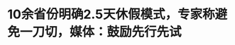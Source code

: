 <!DOCTYPE html>
<html lang="zh-CN">

<head>
    
<title>10余省份明确2.5天休假模式，专家称避免一刀切，媒体：鼓励先行先试_腾讯新闻</title>
<meta name="keywords" content="弹性工作制,休假,绵阳,四川,试行,河北">
<meta name="description" content="近日，“2.5天休假模式真的来了”词条冲上社交平台热搜，引发网友热议。5月22日，四川省绵阳市商务局发布《绵阳市提振消费专项行动2025年工作清单》，要求落实年休假应休尽休和带薪休假政策，鼓励企业弹性调休，推广夫妻共享。试行4.5天弹性工作制，鼓励有条件的地区推行“周五下午与周末结合”的2.5天休假模式。△《绵阳市...">
<meta name="author" content="腾讯网">
<meta name="copyright" content="Copyright 1998 - 2025 Tencent. All Rights Reserved">
<meta property="og:type" content="news" />

<meta property="og:title" content="10余省份明确2.5天休假模式，专家称避免一刀切，媒体：鼓励先行先试_腾讯新闻" />
<meta property="og:description" content="近日，“2.5天休假模式真的来了”词条冲上社交平台热搜，引发网友热议。5月22日，四川省绵阳市商务局发布《绵阳市提振消费专项行动2025年工作清单》，要求落实年休假应休尽休和带薪休假政策，鼓励企业弹性调休，推广夫妻共享。试行4.5天弹性工作制，鼓励有条件的地区推行“周五下午与周末结合”的2.5天休假模式。△《绵阳市..." />
<meta property="og:url" content="https://news.qq.com/rain/a/20250527A04RGP00" />
<meta property="og:image" content="https://inews.gtimg.com/news_ls/OD22fBKJksHt_1cqoOAcdWd8KzK37Ja4WTxrt5XunpSdEAA_640330/0" />
<meta property="article:author" content="上观新闻" />
<meta property="article:published_time" content="2025-05-27 13:00:13" />
<meta property="category" content="politics" />

<meta name="baidu-site-verification" content="jJeIJ5X7pP" />
    <meta charset="utf-8" />
<meta http-equiv="X-UA-Compatible" content="IE=Edge" />
<meta name="viewport" content="width=device-width, initial-scale=1, shrink-to-fit=no" />
<link rel="dns-prefetch" href="mat1.gtimg.com">
<link rel="dns-prefetch" href="i.news.qq.com">
<link rel="shortcut icon" href="https://mat1.gtimg.com/qqcdn/qqindex2021/favicon.ico">
<script nomodule="true" src="https://mat1.gtimg.com/qqcdn/qqindex2021/common-static/20240515201444/core3-37-1.min.js"></script>
<script>
  try {
    if (!window.IntersectionObserver) {
      var observerScript = document.createElement('script');
      observerScript.src = "https://mat1.gtimg.com/qqcdn/qqindex2021/common-static/20241024141058/intersection-observer-polyfill.js";
      document.head.appendChild(observerScript);
    }
  } catch (error) {}
</script>

<script>
  try {
    if (!Element.prototype.scrollTo) {
      var scrollScript = document.createElement('script');
      scrollScript.src = "https://mat1.gtimg.com/qqcdn/qqindex2021/common-static/20241025153001/scroll-behavior-polyfill.js";
      document.head.appendChild(scrollScript);
    }
  } catch (error) {}
</script>
<script>
  try {
    if ('scrollRestoration' in window.history) {
      window.history.scrollRestoration = 'manual';
    }
    window.isPcClient = Boolean(window.electron) && (
      window.navigator.userAgent.indexOf('pc-client') > 0 ||
      window.navigator.userAgent.indexOf('TencentNews') > 0
    );
  } catch {}
</script>
<script>
  try {
    if (window.isPcClient) {
      var bodyStyle = document.createElement('style');
      bodyStyle.innerText = 'body{ zoom: 0.95 }';
      document.head.appendChild(bodyStyle);
    }
  } catch {}
</script>
<script>
  window.DATA = {"url":"https://view.inews.qq.com/a/20250527A04RGP00","article_id":"20250527A04RGP00","article_type":"0","title":"10余省份明确2.5天休假模式，专家称避免一刀切，媒体：鼓励先行先试","desc":"近日，“2.5天休假模式真的来了”词条冲上社交平台热搜，引发网友热议。5月22日，四川省绵阳市商务局发布《绵阳市提振消费专项行动2025年工作清单》，要求落实年休假应休尽休和带薪休假政策，鼓励企业弹性调休，推广夫妻共享。试行4.5天弹性工作制，鼓励有条件的地区推行“周五下午与周末结合”的2.5天休假模式。△《绵阳市...","iNewsRecommendLevel":1,"abstract":"近日，“2.5天休假模式真的来了”词条冲上社交平台热搜，引发网友热议。5月22日，四川省绵阳市商务局发布《绵阳市提振消费专项行动2025年工作清单》，要求落实年休假应休尽休和带薪休假政策，鼓励企业弹性调休，推广夫妻共享。试行4.5天弹性工作制，鼓励有条件的地区推行“周五下午与周末结合”的2.5天休假模式。△《绵阳市...","catalog1":"politics","ad_channel_sign":"news","introduction":"","media":"上观新闻","media_id":"5004941","pubtime":"2025-05-27 13:00:13","comment_id":"8415236227","political":0,"cmsId":"20250527A04RGP00","cms_id":"20250527A04RGP00","closeAllAd":0,"closeAllFavorite":false,"originContent":{"directory":{"ai_list":null,"enable":2,"list":null},"text":"\u003cdiv class=\"rich_media_content\"\u003e\u003c!--NO_AD_ERROR_3_2I1--\u003e\u003cp\u003e\u003c!--IMG_0--\u003e\u003c/p\u003e\n\u003cp class=\"news-corporation\"\u003e\u003c!--IMG_1--\u003e\u003c/p\u003e\u003cp\u003e近日，“2.5天休假模式真的来了”词条冲上社交平台热搜，引发网友热议。\u003c/p\u003e\u003cp class=\"jf-imgborder\" style=\"text-align: center\"\u003e\u003c!--IMG_2--\u003e\u003c/p\u003e\u003cp\u003e5月22日，四川省绵阳市商务局发布《绵阳市提振消费专项行动2025年工作清单》，要求落实年休假应休尽休和带薪休假政策，鼓励企业弹性调休，推广夫妻共享。试行4.5天弹性工作制，鼓励有条件的地区推行“周五下午与周末结合”的2.5天休假模式。\u003c/p\u003e\u003cp class=\"jf-imgborder\" style=\"text-align: center\"\u003e\u003c!--IMG_3--\u003e\u003cspan class=\"jf-textformat\" data_src=\"https://images.shobserver.com/img/2025/05/27/CB20250527124505603043.jpg\" style=\"clear: both; color: #888888; display: block; font-size: small; padding: 12px 0; text-align: left\"\u003e△《绵阳市提振消费专项行动2025年工作清单》\u003c/span\u003e\u003c/p\u003e\u003cp\u003e\u003cstrong\u003e2.5天休假并非新鲜事\u003c/strong\u003e\u003c/p\u003e\u003cp\u003e事实上，鼓励“周五下午加周末”的2.5天休假模式并非首次出现在政府文件中。2015年，国务院办公厅发布《关于进一步促进旅游投资和消费的若干意见》，提出“有条件的地方和单位可根据实际情况，依法优化调整夏季作息安排，为职工周五下午与周末结合外出休闲度假创造有利条件”。\u003c/p\u003e\u003cp\u003e据报道称，已有河北、江西、甘肃、辽宁、安徽、陕西、福建、浙江、广东、湖北及重庆市11个省份及直辖市出台了贯彻落实意见，明确提出鼓励有条件的地方和单位实行2.5天休假。不过，政策多为“鼓励性”文件，具体如何执行仍由用人单位自主决定。\u003c/p\u003e\u003cp\u003e2020年，河北省文化和旅游厅印发了《河北省文化和旅游产业恢复振兴指导意见》。意见提出，将鼓励推行周末2.5天弹性休假，做精“2.5天微度假”品牌，满足环京津周末、小长假微度假市场需求，建设游客“第二家园”。\u003c/p\u003e\u003cp\u003e2020年3月，浙江省也曾印发《浙江省人民政府办公厅关于提振消费促进经济稳定增长的实施意见》，鼓励实施一周4.5天弹性工作制，支持有条件的机关、社会团体、企事业单位落实带薪休假制度。\u003c/p\u003e\u003cp\u003e同年3月，江西发布的《关于打好“组合拳”提振旅游消费的通知》中提到，二季度试行周末2.5天弹性作息：各地各单位要结合实际，优化工作安排，试行周末2.5天弹性作息，积极引导干部职工周末外出休闲度假。弹性作息减少的工作时间，通过延长其他工作日时长调剂补回。同时还提出了周五下午进景区门票半价的政策。\u003c!--NO_AD_0--\u003e\u003c!--EOP_0--\u003e\u003c/p\u003e\u003c!--PARAGRAPH_0--\u003e\u003cp\u003e“弹性工作制”其实是在节假日供给总量一定的情况下，对其实现方式进行的一种“结构性调整”，从而达成劳动与闲暇之间更高质量的平衡。这是一种文明的趋势，也具有一定的社会现实基础。回顾政策文件和官方话语，弹性工作制往往是在“提振消费、促进旅游”这一语境下提出的，体现了对当前人们文旅生活新趋势、新特点的回应。\u003c!--NO_AD_1--\u003e\u003c!--EOP_1--\u003e\u003c/p\u003e\u003c!--PARAGRAPH_1--\u003e\u003cp\u003e不少网友表示建议在全国推广。\u003c/p\u003e\u003cp class=\"jf-imgborder\" style=\"text-align: center\"\u003e\u003c!--IMG_4--\u003e\u003c/p\u003e\u003cp class=\"jf-imgborder\" style=\"text-align: center\"\u003e\u003cstrong\u003e\u003c!--IMG_5--\u003e\u003c/strong\u003e\u003c/p\u003e\u003cp\u003e\u003cstrong\u003e专家分析：要避免“一刀切”\u003c/strong\u003e\u003c/p\u003e\u003cp\u003e关于全国是否可以推行4.5天工作制，官方此前已有答复。\u003c/p\u003e\u003cp\u003e2020年8月，人社部在回复全国人大代表的建议中明确指出，进一步缩短工时标准尚不具备现实基础，不宜在企业中广泛推行。人社部指出，现行工时制度和标准，是综合考虑我国人口、就业、经济发展水平和人民生活习惯等因素制定的，有利于实现劳动者身体健康权、休息权与就业权之间的平衡。\u003c/p\u003e\u003cp class=\"jf-imgborder\" style=\"text-align: center\"\u003e\u003c!--IMG_6--\u003e\u003c/p\u003e\u003cp\u003e西南财经大学社会发展研究院院长杨海洋教授接受采访时表示，缩短劳动时间是社会经济发展和文明进步的必然趋势，但推广需结合实际情况，避免“一刀切”。\u003c/p\u003e\u003cp\u003e杨海洋表示，过去工人争取每天工作10小时，如今8小时工作制已成常态。随着技术的进步，未来劳动时间只会更短。\u003c/p\u003e\u003cp\u003e“弹性工作制是个趋势，但还需谨慎推进。”国内某高校社经政策研究机构的研究员提醒，缩短工时短期内可能推高企业成本、减少经济产出，对用人单位的压力不小。若劳动投入减少，即便技术升级，产出也可能下降。各地应科学评估自身经济结构、企业承受力。弹性工作制政策推广可优先在服务业、知识密集型行业试行，制造业等传统行业则需逐步探索。\u003c!--NO_AD_2--\u003e\u003c!--EOP_2--\u003e\u003c/p\u003e\u003c!--PARAGRAPH_2--\u003e\u003cp\u003e\u003cstrong\u003e媒体：需充分鼓励先行先试\u003c/strong\u003e\u003c/p\u003e\u003cp\u003e光明网刊发评论指出，有关能否真正休好假的质疑声也一直存在。再看政策文件中的表述， “试行”而非“施行”，“弹性”“鼓励”而非“固定”“强制”，也将“弹性工作制”落地的另一面现实置于眼前。毕竟，我国自上世纪90年代中期以来实行的五天工作制，已经成为一种稳定的社会运行惯例，是各方主体互动交往的一种前提和预期；对企业而言，弹性工作制意味着管理与沟通成本的增加，谨慎对待也在情理之中。因而“弹性工作制”的落地，更需要在消费部门之外的社会生产部门形成广泛的民意基础，而这显然需要一个漫长的过程。\u003c!--NO_AD_3--\u003e\u003c!--EOP_3--\u003e\u003c/p\u003e\u003c!--PARAGRAPH_3--\u003e\u003cp\u003e让“弹性工作制”不只是“看起来很美”，需要充分鼓励“有条件”的地方先行先试，激发各地创新管理机制的活力。比如能否借助AI、具身智能等最新科技成果提升工作效率、解放人力？能否分行业、分领域研判工时统计和管理方式？能否对试行企业给予政策倾斜或保障？把一系列问题想清楚了，才能让弹性工作真正起到激发城市活力、释放消费热情的效果。\u003c!--NO_AD_4--\u003e\u003c!--EOP_4--\u003e\u003c/p\u003e\u003c!--PARAGRAPH_4--\u003e\u003cp\u003e综合来源：中国新闻网、人民日报健康客户端、光明网等\u003c/p\u003e\u003cstyle\u003e.rich_media_content{--news-tabel-th-night-color: #444444;--news-font-day-color: #333;--news-font-night-color: #d9d9d9;--news-bottom-distance: 22px}.rich_media_content p:not([data-exeditor-arbitrary-box=image-box]){letter-spacing:.5px;line-height:30px;margin-bottom:var(--news-bottom-distance);word-wrap:break-word}.rich_media_content{color:var(--news-font-day-color);font-size:18px}@media(prefers-color-scheme:dark){body:not([data-weui-theme=light]):not([dark-mode-disable=true]) .rich_media_content p:not([data-exeditor-arbitrary-box=image-box]){letter-spacing:.5px;line-height:30px;margin-bottom:var(--news-bottom-distance);word-wrap:break-word}body:not([data-weui-theme=light]):not([dark-mode-disable=true]) .rich_media_content{color:var(--news-font-night-color)}}.data_color_scheme_dark .rich_media_content p:not([data-exeditor-arbitrary-box=image-box]){letter-spacing:.5px;line-height:30px;margin-bottom:var(--news-bottom-distance);word-wrap:break-word}.data_color_scheme_dark .rich_media_content{color:var(--news-font-night-color)}.data_color_scheme_dark .rich_media_content{font-size:18px}.rich_media_content p[data-exeditor-arbitrary-box=image-box]{margin-bottom:11px}.rich_media_content\u003ediv:not(.qnt-video),.rich_media_content\u003esection{margin-bottom:var(--news-bottom-distance)}.rich_media_content hr{margin-bottom:var(--news-bottom-distance)}.rich_media_content .link_list{margin:0;margin-top:20px;min-height:0!important}.rich_media_content blockquote{background:#f9f9f9;border-left:6px solid #ccc;margin:1.5em 10px;padding:.5em 10px}.rich_media_content blockquote p{margin-bottom:0!important}.data_color_scheme_dark .rich_media_content blockquote{background:#323232}@media(prefers-color-scheme:dark){body:not([data-weui-theme=light]):not([dark-mode-disable=true]) .rich_media_content blockquote{background:#323232}}.rich_media_content ol[data-ex-list]{--ol-start: 1;--ol-list-style-type: decimal;list-style-type:none;counter-reset:olCounter calc(var(--ol-start,1) - 1);position:relative}.rich_media_content ol[data-ex-list]\u003eli\u003e:first-child::before{content:counter(olCounter,var(--ol-list-style-type)) '. ';counter-increment:olCounter;font-variant-numeric:tabular-nums;display:inline-block}.rich_media_content ul[data-ex-list]{--ul-list-style-type: circle;list-style-type:none;position:relative}.rich_media_content ul[data-ex-list].nonUnicode-list-style-type\u003eli\u003e:first-child::before{content:var(--ul-list-style-type) ' ';font-variant-numeric:tabular-nums;display:inline-block;transform:scale(0.5)}.rich_media_content ul[data-ex-list].unicode-list-style-type\u003eli\u003e:first-child::before{content:var(--ul-list-style-type) ' ';font-variant-numeric:tabular-nums;display:inline-block;transform:scale(0.8)}.rich_media_content ol:not([data-ex-list]){padding-left:revert}.rich_media_content ul:not([data-ex-list]){padding-left:revert}.rich_media_content table{display:table;border-collapse:collapse;margin-bottom:var(--news-bottom-distance)}.rich_media_content table th,.rich_media_content table td{word-wrap:break-word;border:1px solid #ddd;white-space:nowrap;padding:2px 5px}.rich_media_content table th{font-weight:700;background-color:#f0f0f0;text-align:left}.rich_media_content table p{margin-bottom:0!important}.data_color_scheme_dark .rich_media_content table th{background:var(--news-tabel-th-night-color)}@media(prefers-color-scheme:dark){body:not([data-weui-theme=light]):not([dark-mode-disable=true]) .rich_media_content table th{background:var(--news-tabel-th-night-color)}}.rich_media_content .qqnews_image_desc,.rich_media_content p[type=om-image-desc]{line-height:20px!important;text-align:center!important;font-size:14px!important;color:#666!important}.rich_media_content div[data-exeditor-arbitrary-box=wrap]:not([data-exeditor-arbitrary-box-special-style]){max-width:100%}.rich_media_content .qqnews-content{--wmfont: 0;--wmcolor: transparent;font-size:var(--wmfont);color:var(--wmcolor);line-height:var(--wmfont)!important;margin-bottom:var(--wmfont)!important}.rich_media_content .qqnews_sign_emphasis{background:#f7f7f7}.rich_media_content .qqnews_sign_emphasis ol{word-wrap:break-word;border:none;color:#5c5c5c;line-height:28px;list-style:none;margin:14px 0 6px;padding:16px 15px 4px}.rich_media_content .qqnews_sign_emphasis p{margin-bottom:12px!important}.rich_media_content .qqnews_sign_emphasis ol\u003eli\u003ep{padding-left:30px}.rich_media_content .qqnews_sign_emphasis ol\u003eli{list-style:none}.rich_media_content .qqnews_sign_emphasis ol\u003eli\u003ep:first-child::before{margin-left:-30px;content:counter(olCounter,decimal) ''!important;counter-increment:olCounter!important;font-variant-numeric:tabular-nums!important;background:#37f;border-radius:2px;color:#fff;font-size:15px;font-style:normal;text-align:center;line-height:18px;width:18px;height:18px;margin-right:12px;position:relative;top:-1px}.data_color_scheme_dark .rich_media_content .qqnews_sign_emphasis{background:#262626}.data_color_scheme_dark .rich_media_content .qqnews_sign_emphasis ol\u003eli\u003ep{color:#a9a9a9}@media(prefers-color-scheme:dark){body:not([data-weui-theme=light]):not([dark-mode-disable=true]) .rich_media_content .qqnews_sign_emphasis{background:#262626}body:not([data-weui-theme=light]):not([dark-mode-disable=true]) .rich_media_content .qqnews_sign_emphasis ol\u003eli\u003ep{color:#a9a9a9}}.rich_media_content h1,.rich_media_content h2,.rich_media_content h3,.rich_media_content h4,.rich_media_content h5,.rich_media_content h6{margin-bottom:var(--news-bottom-distance);font-weight:700}.rich_media_content h1{font-size:20px}.rich_media_content h2,.rich_media_content h3{font-size:19px}.rich_media_content h4,.rich_media_content h5,.rich_media_content h6{font-size:18px}.rich_media_content li:empty{display:none}.rich_media_content ul,.rich_media_content ol{margin-bottom:var(--news-bottom-distance)}.rich_media_content div\u003ep:only-child{margin-bottom:0!important}.rich_media_content .cms-cke-widget-title-wrap p{margin-bottom:0!important}\u003c/style\u003e\u003c/div\u003e","version":"v2"},"originAttribute":{"IMG_0":{"bigOrigUrl":"https://inews.gtimg.com/om_bt/OY5v3Sr6YxcCR3CvJngwwUTfsUeeNkdUtdsF0saGFVRpcAA/0","compressUrl":"https://inews.gtimg.com/om_bt/OY5v3Sr6YxcCR3CvJngwwUTfsUeeNkdUtdsF0saGFVRpcAA/641","desc":"","fullPic":"1","height":360,"imgurl0":"https://inews.gtimg.com/om_bt/OY5v3Sr6YxcCR3CvJngwwUTfsUeeNkdUtdsF0saGFVRpcAA/0","imgurl1000":"https://inews.gtimg.com/om_bt/OY5v3Sr6YxcCR3CvJngwwUTfsUeeNkdUtdsF0saGFVRpcAA/1000","islong":0,"origUrl":"https://inews.gtimg.com/om_bt/OY5v3Sr6YxcCR3CvJngwwUTfsUeeNkdUtdsF0saGFVRpcAA/641","size":193,"style":"width: 100%","thumb":"https://inews.gtimg.com/om_bt/OY5v3Sr6YxcCR3CvJngwwUTfsUeeNkdUtdsF0saGFVRpcAA_181x181s/0","url":"https://inews.gtimg.com/om_bt/OY5v3Sr6YxcCR3CvJngwwUTfsUeeNkdUtdsF0saGFVRpcAA/641","width":641},"IMG_1":{"bigOrigUrl":"https://inews.gtimg.com/om_bt/OioqPbRdsndjnTFPu7J7737X0jI7jsJzcjnrIsvwaS988AA/0","compressUrl":"https://inews.gtimg.com/om_bt/OioqPbRdsndjnTFPu7J7737X0jI7jsJzcjnrIsvwaS988AA/641","desc":"","fullPic":"1","height":100,"imgurl0":"https://inews.gtimg.com/om_bt/OioqPbRdsndjnTFPu7J7737X0jI7jsJzcjnrIsvwaS988AA/0","imgurl1000":"https://inews.gtimg.com/om_bt/OioqPbRdsndjnTFPu7J7737X0jI7jsJzcjnrIsvwaS988AA/1000","islong":0,"origUrl":"https://inews.gtimg.com/om_bt/OioqPbRdsndjnTFPu7J7737X0jI7jsJzcjnrIsvwaS988AA/641","size":17,"style":"width: 100%","thumb":"https://inews.gtimg.com/om_bt/OioqPbRdsndjnTFPu7J7737X0jI7jsJzcjnrIsvwaS988AA_181x181s/0","url":"https://inews.gtimg.com/om_bt/OioqPbRdsndjnTFPu7J7737X0jI7jsJzcjnrIsvwaS988AA/641","width":641},"IMG_2":{"bigOrigUrl":"https://inews.gtimg.com/om_bt/Ori2Dj6YL1w5clJgMFHeGh9nIPTiQBMJ1I2vXNj45lm-oAA/0","compressUrl":"https://inews.gtimg.com/om_bt/Ori2Dj6YL1w5clJgMFHeGh9nIPTiQBMJ1I2vXNj45lm-oAA/641","desc":"","fullPic":"1","height":82,"imgurl0":"https://inews.gtimg.com/om_bt/Ori2Dj6YL1w5clJgMFHeGh9nIPTiQBMJ1I2vXNj45lm-oAA/0","imgurl1000":"https://inews.gtimg.com/om_bt/Ori2Dj6YL1w5clJgMFHeGh9nIPTiQBMJ1I2vXNj45lm-oAA/1000","islong":0,"origUrl":"https://inews.gtimg.com/om_bt/Ori2Dj6YL1w5clJgMFHeGh9nIPTiQBMJ1I2vXNj45lm-oAA/641","size":7,"style":"text-align: center; text-wrap: wrap; width: 100%","thumb":"https://inews.gtimg.com/om_bt/Ori2Dj6YL1w5clJgMFHeGh9nIPTiQBMJ1I2vXNj45lm-oAA_181x181s/0","url":"https://inews.gtimg.com/om_bt/Ori2Dj6YL1w5clJgMFHeGh9nIPTiQBMJ1I2vXNj45lm-oAA/641","width":641},"IMG_3":{"bigOrigUrl":"https://inews.gtimg.com/om_bt/OhQ-DePrw7DjuNGcUJPyLkqUAEvZ6iqJpzfI8gbddeWr0AA/0","compressUrl":"https://inews.gtimg.com/om_bt/OhQ-DePrw7DjuNGcUJPyLkqUAEvZ6iqJpzfI8gbddeWr0AA/641","desc":"","fullPic":"1","height":257,"imgurl0":"https://inews.gtimg.com/om_bt/OhQ-DePrw7DjuNGcUJPyLkqUAEvZ6iqJpzfI8gbddeWr0AA/0","imgurl1000":"https://inews.gtimg.com/om_bt/OhQ-DePrw7DjuNGcUJPyLkqUAEvZ6iqJpzfI8gbddeWr0AA/1000","islong":0,"origUrl":"https://inews.gtimg.com/om_bt/OhQ-DePrw7DjuNGcUJPyLkqUAEvZ6iqJpzfI8gbddeWr0AA/641","size":23,"style":"text-align: center; text-wrap: wrap; width: 100%","thumb":"https://inews.gtimg.com/om_bt/OhQ-DePrw7DjuNGcUJPyLkqUAEvZ6iqJpzfI8gbddeWr0AA_181x181s/0","url":"https://inews.gtimg.com/om_bt/OhQ-DePrw7DjuNGcUJPyLkqUAEvZ6iqJpzfI8gbddeWr0AA/641","width":390},"IMG_4":{"bigOrigUrl":"https://inews.gtimg.com/om_bt/OW15YRt36cBvvcB4IFJIqlpw2VSvSObBOD1bHsaCq_gt0AA/0","compressUrl":"https://inews.gtimg.com/om_bt/OW15YRt36cBvvcB4IFJIqlpw2VSvSObBOD1bHsaCq_gt0AA/641","desc":"","fullPic":"1","height":246,"imgurl0":"https://inews.gtimg.com/om_bt/OW15YRt36cBvvcB4IFJIqlpw2VSvSObBOD1bHsaCq_gt0AA/0","imgurl1000":"https://inews.gtimg.com/om_bt/OW15YRt36cBvvcB4IFJIqlpw2VSvSObBOD1bHsaCq_gt0AA/1000","islong":0,"origUrl":"https://inews.gtimg.com/om_bt/OW15YRt36cBvvcB4IFJIqlpw2VSvSObBOD1bHsaCq_gt0AA/641","size":19,"style":"text-align: center; text-wrap: wrap; width: 100%","thumb":"https://inews.gtimg.com/om_bt/OW15YRt36cBvvcB4IFJIqlpw2VSvSObBOD1bHsaCq_gt0AA_181x181s/0","url":"https://inews.gtimg.com/om_bt/OW15YRt36cBvvcB4IFJIqlpw2VSvSObBOD1bHsaCq_gt0AA/641","width":641},"IMG_5":{"bigOrigUrl":"https://inews.gtimg.com/om_bt/OyJqcrNiZUkztHPEB22l4q9uU-5WrpzJGBdjDbowvj8acAA/0","compressUrl":"https://inews.gtimg.com/om_bt/OyJqcrNiZUkztHPEB22l4q9uU-5WrpzJGBdjDbowvj8acAA/641","desc":"","fullPic":"1","height":277,"imgurl0":"https://inews.gtimg.com/om_bt/OyJqcrNiZUkztHPEB22l4q9uU-5WrpzJGBdjDbowvj8acAA/0","imgurl1000":"https://inews.gtimg.com/om_bt/OyJqcrNiZUkztHPEB22l4q9uU-5WrpzJGBdjDbowvj8acAA/1000","islong":0,"origUrl":"https://inews.gtimg.com/om_bt/OyJqcrNiZUkztHPEB22l4q9uU-5WrpzJGBdjDbowvj8acAA/641","size":43,"style":"text-align: center; text-wrap: wrap; width: 100%","thumb":"https://inews.gtimg.com/om_bt/OyJqcrNiZUkztHPEB22l4q9uU-5WrpzJGBdjDbowvj8acAA_181x181s/0","url":"https://inews.gtimg.com/om_bt/OyJqcrNiZUkztHPEB22l4q9uU-5WrpzJGBdjDbowvj8acAA/641","width":641},"IMG_6":{"bigOrigUrl":"https://inews.gtimg.com/om_bt/OHaf9RQC8reioGPg7MqyWk-HcOaUd_vJ9TdfP9Jw0Ja4gAA/0","compressUrl":"https://inews.gtimg.com/om_bt/OHaf9RQC8reioGPg7MqyWk-HcOaUd_vJ9TdfP9Jw0Ja4gAA/641","desc":"","fullPic":"1","height":652,"imgurl0":"https://inews.gtimg.com/om_bt/OHaf9RQC8reioGPg7MqyWk-HcOaUd_vJ9TdfP9Jw0Ja4gAA/0","imgurl1000":"https://inews.gtimg.com/om_bt/OHaf9RQC8reioGPg7MqyWk-HcOaUd_vJ9TdfP9Jw0Ja4gAA/1000","islong":0,"origUrl":"https://inews.gtimg.com/om_bt/OHaf9RQC8reioGPg7MqyWk-HcOaUd_vJ9TdfP9Jw0Ja4gAA/641","size":120,"style":"text-align: center; text-wrap: wrap; width: 100%","thumb":"https://inews.gtimg.com/om_bt/OHaf9RQC8reioGPg7MqyWk-HcOaUd_vJ9TdfP9Jw0Ja4gAA_181x181s/0","url":"https://inews.gtimg.com/om_bt/OHaf9RQC8reioGPg7MqyWk-HcOaUd_vJ9TdfP9Jw0Ja4gAA/641","width":641}},"selfDeclare":{},"userAddress":"上海","card":{"chlid":"5004941","chlname":"上观新闻","desc":"站上海，观天下。解放日报社出品。","icon":"http://inews.gtimg.com/newsapp_ls/0/15493596524_200200/0","msgEntry":1,"uin":"ec24c2501a2f546deeeec2a2803e762e90","update_frequency":"0","vip_desc":"上观新闻官方账号","vip_icon_night":"http://inews.gtimg.com/newsapp_ls/0/14876049528/0","vip_place":"left","vip_type":"30013","vip_icon":"http://inews.gtimg.com/newsapp_ls/0/14876049251/0","vip_type_new":"30013","suid":"8QMd3H1b7oIVvz7b","liveInfo":{"roomID":"1420665153","roomStatus":"2"},"cpLevel":1},"interationCount":{"like":5,"collect":0,"share":29},"payment_info":{},"article_is_pay":false,"payment_column_info_v1":{"is_column_pay":false,"read_count_all":0},"tag_info_item":null,"contentWordsNum":1626,"extraProperty":{"FeedbackDetailDisableInsert":1,"zanSkinType":""},"relateWelfare":{},"aiSwitch":true,"isOversize":false,"videoArr":[]};
</script>
<script>
  window.channelInfo = {"channelConfig":{"channelNav":[{"_auto_id":"1","active_alien_img":"","alien_img":"","channel_id":"news_news_home","is_local":"0","link":"https://www.qq.com","name_cn":"首页","name_en":"home"},{"_auto_id":"2","active_alien_img":"","alien_img":"","channel_id":"news_news_top","is_local":"0","link":"","name_cn":"要闻","name_en":"news"},{"_auto_id":"4","active_alien_img":"","alien_img":"","channel_id":"news_news_bj","is_local":"1","link":"","name_cn":"北京","name_en":"bj"},{"_auto_id":"5","active_alien_img":"","alien_img":"","channel_id":"news_news_finance","is_local":"0","link":"","name_cn":"财经","name_en":"finance"},{"_auto_id":"6","active_alien_img":"","alien_img":"","channel_id":"news_news_tech","is_local":"0","link":"","name_cn":"科技","name_en":"tech"},{"_auto_id":"7","active_alien_img":"","alien_img":"","channel_id":"tv","is_local":"0","link":"https://v.qq.com/channel/tv/?ptag=qqnews","name_cn":"电视剧","name_en":"tv"},{"_auto_id":"8","active_alien_img":"","alien_img":"","channel_id":"news_news_qa","is_local":"0","link":"","name_cn":"热问","name_en":"qa"},{"_auto_id":"9","active_alien_img":"","alien_img":"","channel_id":"news_news_ent","is_local":"0","link":"","name_cn":"娱乐","name_en":"ent"},{"_auto_id":"10","active_alien_img":"","alien_img":"","channel_id":"variety","is_local":"0","link":"https://v.qq.com/channel/variety/?ptag=qqnews","name_cn":"综艺","name_en":"variety"},{"_auto_id":"11","active_alien_img":"","alien_img":"","channel_id":"news_news_sports","is_local":"0","link":"","name_cn":"体育","name_en":"sports"},{"_auto_id":"13","active_alien_img":"","alien_img":"","channel_id":"news_news_nba","is_local":"0","link":"","name_cn":"NBA","name_en":"nba"},{"_auto_id":"14","active_alien_img":"","alien_img":"","channel_id":"news_news_world","is_local":"0","link":"","name_cn":"国际","name_en":"world"},{"_auto_id":"15","active_alien_img":"","alien_img":"","channel_id":"news_news_mil","is_local":"0","link":"","name_cn":"军事","name_en":"milite"},{"_auto_id":"16","active_alien_img":"","alien_img":"","channel_id":"news_news_auto","is_local":"0","link":"","name_cn":"汽车","name_en":"auto"},{"_auto_id":"17","active_alien_img":"","alien_img":"","channel_id":"news_news_house","is_local":"0","link":"","name_cn":"房产","name_en":"house"},{"_auto_id":"18","active_alien_img":"","alien_img":"","channel_id":"news_news_edu","is_local":"0","link":"","name_cn":"教育","name_en":"edu"},{"_auto_id":"19","active_alien_img":"","alien_img":"","channel_id":"news_news_antip","is_local":"0","link":"","name_cn":"健康","name_en":"health"},{"_auto_id":"20","active_alien_img":"","alien_img":"","channel_id":"news_news_video","is_local":"0","link":"","name_cn":"视频","name_en":"video"},{"_auto_id":"21","active_alien_img":"","alien_img":"","channel_id":"news_news_game","is_local":"0","link":"","name_cn":"游戏","name_en":"games"},{"_auto_id":"22","active_alien_img":"","alien_img":"","channel_id":"news_news_nchupin","is_local":"0","link":"","name_cn":"眼界","name_en":"chupin"},{"_auto_id":"24","active_alien_img":"","alien_img":"","channel_id":"news_news_football","is_local":"0","link":"","name_cn":"足球","name_en":"football"},{"_auto_id":"25","active_alien_img":"","alien_img":"","channel_id":"news_news_kepu","is_local":"0","link":"","name_cn":"科学","name_en":"kepu"},{"_auto_id":"26","active_alien_img":"","alien_img":"","channel_id":"news_news_digi","is_local":"0","link":"","name_cn":"数码","name_en":"digi"},{"_auto_id":"28","active_alien_img":"","alien_img":"","channel_id":"ymzx","is_local":"0","link":"https://gamer.qq.com/v2/cloudgame/game/96897?ichannel=txxwpc0Ftxxwpc1","name_cn":"元梦之星","name_en":"news_news_ymzx"},{"_auto_id":"31","active_alien_img":"","alien_img":"","channel_id":"movie","is_local":"0","link":"https://v.qq.com/channel/movie/?ptag=qqnews","name_cn":"电影","name_en":"movie"},{"_auto_id":"32","active_alien_img":"","alien_img":"","channel_id":"news_news_esport","is_local":"0","link":"","name_cn":"电竞","name_en":"esport"},{"_auto_id":"34","active_alien_img":"","alien_img":"","channel_id":"news_news_history","is_local":"0","link":"","name_cn":"历史","name_en":"history"},{"_auto_id":"35","active_alien_img":"","alien_img":"","channel_id":"news_news_baby","is_local":"0","link":"","name_cn":"育儿","name_en":"baby"},{"_auto_id":"36","active_alien_img":"","alien_img":"","channel_id":"hbjy","is_local":"0","link":"https://gp.qq.com/act/a20250421mnqlx/news.shtml","name_cn":"和平精英","name_en":"news_news_hbjy"},{"_auto_id":"37","active_alien_img":"","alien_img":"","channel_id":"cloud_gamer","is_local":"0","link":"https://gamer.qq.com/?ichannel=txxwpc0Ftxxwpc1","name_cn":"云游戏","name_en":"cloud_gamer"},{"_auto_id":"38","active_alien_img":"","alien_img":"","channel_id":"news_news_lic","is_local":"0","link":"","name_cn":"理财","name_en":"finance_licai"},{"_auto_id":"39","active_alien_img":"","alien_img":"","channel_id":"news_news_istock","is_local":"0","link":"","name_cn":"股票","name_en":"finance_stock"},{"_auto_id":"40","active_alien_img":"","alien_img":"","channel_id":"ren_min_shi_pin","is_local":"0","link":"https://news.qq.com/omn/author/8QMd3Hld74cbujbY?tab=om_video","name_cn":"人民视频","name_en":"ren_min_shi_pin"},{"_auto_id":"41","active_alien_img":"","alien_img":"","channel_id":"news_news_weather","is_local":"0","link":"https://tianqi.qq.com/index.htm","name_cn":"天气","name_en":"weather"}]}};
</script>
<script>
  window.articleConfig = {"rightConfig":[{"_auto_id":"1","category_key":"default","modules":"{\"moduleList\":[{\"title\":\"作者其他文章\",\"id\":\"user_article\"},{\"title\":\"精选视频\",\"id\":\"video_album\",\"videoType\":\"tag\",\"videoId\":\"aUepxrtchGM=\",\"isSticky\":0},{\"title\":\"下载条\",\"id\":\"download_banner\",\"isSticky\":1},{\"title\":\"热点榜\",\"id\":\"hot_rank_list\",\"isSticky\":1},{\"title\":\"广告推广\",\"id\":\"ssp_ad_module\",\"category\":\"ad_ssp\",\"loid\":\"109\",\"isSticky\":1},{\"title\":\"广告推广位\",\"id\":\"c2s_ad_module\",\"category\":\"right_c2s\",\"path\":\"QQcom_all_Rectangle-1|QQcom_all_Rectangle-2|QQcom_all_Rectangle-3\",\"isSticky\":1}]}"},{"_auto_id":"2","category_key":"ent","modules":"{\"moduleList\":[{\"title\":\"作者其他文章\",\"id\":\"user_article\"},{\"title\":\"精选视频\",\"id\":\"video_album\",\"videoType\":\"tag\",\"videoId\":\"aUepxrtchGM=\"},{\"title\":\"下载条\",\"id\":\"download_banner\",\"isSticky\":1},{\"title\":\"热点榜\",\"id\":\"hot_rank_list\",\"isSticky\":1},{\"title\":\"广告推广\",\"id\":\"ssp_ad_module\",\"category\":\"ad_ssp\",\"loid\":\"109\",\"isSticky\":1},{\"title\":\"广告推广\",\"id\":\"ssp_ad_module\",\"category\":\"ad_ssp\",\"loid\":\"117\",\"isSticky\":1}]}"},{"_auto_id":"3","category_key":"game","modules":"{\"moduleList\":[{\"title\":\"作者其他文章\",\"id\":\"user_article\"},{\"title\":\"精选视频\",\"id\":\"video_album\",\"videoType\":\"tag\",\"videoId\":\"aUepxrtchGM=\"},{\"title\":\"热门游戏\",\"id\":\"recommend_game\",\"isSticky\":0},{\"title\":\"下载条\",\"id\":\"download_banner\",\"isSticky\":1},{\"title\":\"热点榜\",\"id\":\"hot_rank_list\",\"isSticky\":1},{\"title\":\"广告推广\",\"id\":\"ssp_ad_module\",\"category\":\"ad_ssp\",\"loid\":\"109\",\"isSticky\":1},{\"title\":\"广告推广位\",\"id\":\"c2s_ad_module\",\"category\":\"right_c2s\",\"path\":\"QQcom_all_Rectangle-1|QQcom_all_Rectangle-2|QQcom_all_Rectangle-3\",\"isSticky\":1}]}"},{"_auto_id":"4","category_key":"tech","modules":"{\"moduleList\":[{\"title\":\"作者其他文章\",\"id\":\"user_article\"},{\"title\":\"精选视频\",\"id\":\"video_album\",\"videoType\":\"tag\",\"videoId\":\"aUepxrtchGM=\"},{\"title\":\"下载条\",\"id\":\"download_banner\",\"isSticky\":1},{\"title\":\"热点榜\",\"id\":\"hot_rank_list\",\"isSticky\":1},{\"title\":\"广告推广\",\"id\":\"ssp_ad_module\",\"category\":\"ad_ssp\",\"loid\":\"109\",\"isSticky\":1},{\"title\":\"广告推广位\",\"id\":\"c2s_ad_module\",\"category\":\"right_c2s\",\"path\":\"QQcom_all_Rectangle-1|QQcom_all_Rectangle-2|QQcom_all_Rectangle-3\",\"isSticky\":1}]}"},{"_auto_id":"5","category_key":"finance","modules":"{\"moduleList\":[{\"title\":\"作者其他文章\",\"id\":\"user_article\"},{\"title\":\"精选视频\",\"id\":\"video_album\",\"videoType\":\"tag\",\"videoId\":\"aUepxrtchGM=\"},{\"title\":\"下载条\",\"id\":\"download_banner\",\"isSticky\":1},{\"title\":\"热点榜\",\"id\":\"hot_rank_list\",\"isSticky\":1},{\"title\":\"广告推广\",\"id\":\"ssp_ad_module\",\"category\":\"ad_ssp\",\"loid\":\"109\",\"isSticky\":1},{\"title\":\"广告推广位\",\"id\":\"c2s_ad_module\",\"category\":\"right_c2s\",\"path\":\"QQcom_all_Rectangle-1|QQcom_all_Rectangle-2|QQcom_all_Rectangle-3\",\"isSticky\":1}]}"},{"_auto_id":"6","category_key":"news","modules":"{\"moduleList\":[{\"title\":\"作者其他文章\",\"id\":\"user_article\"},{\"title\":\"精选视频\",\"id\":\"video_album\",\"videoType\":\"tag\",\"videoId\":\"aUepxrtchGM=\"},{\"title\":\"下载条\",\"id\":\"download_banner\",\"isSticky\":1},{\"title\":\"热点榜\",\"id\":\"hot_rank_list\",\"isSticky\":1},{\"title\":\"广告推广\",\"id\":\"ssp_ad_module\",\"category\":\"ad_ssp\",\"loid\":\"109\",\"isSticky\":1},{\"title\":\"广告推广位\",\"id\":\"c2s_ad_module\",\"category\":\"right_c2s\",\"path\":\"QQcom_all_Rectangle-1|QQcom_all_Rectangle-2|QQcom_all_Rectangle-3\",\"isSticky\":1}]}"},{"_auto_id":"7","category_key":"fashion","modules":"{\"moduleList\":[{\"title\":\"作者其他文章\",\"id\":\"user_article\"},{\"title\":\"精选视频\",\"id\":\"video_album\",\"videoType\":\"tag\",\"videoId\":\"aUepxrtchGM=\"},{\"title\":\"下载条\",\"id\":\"download_banner\",\"isSticky\":1},{\"title\":\"热点榜\",\"id\":\"hot_rank_list\",\"isSticky\":1},{\"title\":\"广告推广\",\"id\":\"ssp_ad_module\",\"category\":\"ad_ssp\",\"loid\":\"109\",\"isSticky\":1},{\"title\":\"广告推广位\",\"id\":\"c2s_ad_module\",\"category\":\"right_c2s\",\"path\":\"QQcom_all_Rectangle-1|QQcom_all_Rectangle-2|QQcom_all_Rectangle-3\",\"isSticky\":1}]}"},{"_auto_id":"8","category_key":"sports","modules":"{\"moduleList\":[{\"title\":\"作者其他文章\",\"id\":\"user_article\"},{\"title\":\"精选视频\",\"id\":\"video_album\",\"videoType\":\"tag\",\"videoId\":\"aUepxrtchGM=\"},{\"title\":\"下载条\",\"id\":\"download_banner\",\"isSticky\":1},{\"title\":\"热点榜\",\"id\":\"hot_rank_list\",\"isSticky\":1},{\"title\":\"广告推广\",\"id\":\"ssp_ad_module\",\"category\":\"ad_ssp\",\"loid\":\"109\",\"isSticky\":1},{\"title\":\"广告推广位\",\"id\":\"c2s_ad_module\",\"category\":\"right_c2s\",\"path\":\"QQcom_all_Rectangle-1|QQcom_all_Rectangle-2|QQcom_all_Rectangle-3\",\"isSticky\":1}]}"},{"_auto_id":"9","category_key":"health","modules":"{\"moduleList\":[{\"title\":\"作者其他文章\",\"id\":\"user_article\"},{\"title\":\"精选视频\",\"id\":\"video_album\",\"videoType\":\"tag\",\"videoId\":\"aUepxrtchGM=\"},{\"title\":\"下载条\",\"id\":\"download_banner\",\"isSticky\":1},{\"title\":\"热点榜\",\"id\":\"hot_rank_list\",\"isSticky\":1},{\"title\":\"广告推广\",\"id\":\"ssp_ad_module\",\"category\":\"ad_ssp\",\"loid\":\"109\",\"isSticky\":1},{\"title\":\"广告推广位\",\"id\":\"c2s_ad_module\",\"category\":\"right_c2s\",\"path\":\"QQcom_all_Rectangle-1|QQcom_all_Rectangle-2|QQcom_all_Rectangle-3\",\"isSticky\":1}]}"},{"_auto_id":"10","category_key":"nba","modules":"{\"moduleList\":[{\"title\":\"作者其他文章\",\"id\":\"user_article\"},{\"title\":\"精选视频\",\"id\":\"video_album\",\"videoType\":\"tag\",\"videoId\":\"aUepxrtchGM=\"},{\"title\":\"下载条\",\"id\":\"download_banner\",\"isSticky\":1},{\"title\":\"热点榜\",\"id\":\"hot_rank_list\",\"isSticky\":1},{\"title\":\"广告推广\",\"id\":\"ssp_ad_module\",\"category\":\"ad_ssp\",\"loid\":\"109\",\"isSticky\":1},{\"title\":\"广告推广位\",\"id\":\"c2s_ad_module\",\"category\":\"right_c2s\",\"path\":\"QQcom_all_Rectangle-1|QQcom_all_Rectangle-2|QQcom_all_Rectangle-3\",\"isSticky\":1}]}"},{"_auto_id":"11","category_key":"edu","modules":"{\"moduleList\":[{\"title\":\"作者其他文章\",\"id\":\"user_article\"},{\"title\":\"精选视频\",\"id\":\"video_album\",\"videoType\":\"tag\",\"videoId\":\"aUWpxLNdg2c=\"},{\"title\":\"下载条\",\"id\":\"download_banner\",\"isSticky\":1},{\"title\":\"热点榜\",\"id\":\"hot_rank_list\",\"isSticky\":1},{\"title\":\"广告推广\",\"id\":\"ssp_ad_module\",\"category\":\"ad_ssp\",\"loid\":\"109\",\"isSticky\":1},{\"title\":\"广告推广位\",\"id\":\"c2s_ad_module\",\"category\":\"right_c2s\",\"path\":\"QQcom_all_Rectangle-1|QQcom_all_Rectangle-2|QQcom_all_Rectangle-3\",\"isSticky\":1}]}"},{"_auto_id":"12","category_key":"ad","modules":"{\"moduleList\":[{\"title\":\"广告推广\",\"id\":\"ssp_ad_module\",\"category\":\"ad_ssp\",\"loid\":\"109\",\"isSticky\":1},{\"title\":\"广告推广位\",\"id\":\"c2s_ad_module\",\"category\":\"right_c2s\",\"path\":\"QQcom_all_Rectangle-1|QQcom_all_Rectangle-2|QQcom_all_Rectangle-3\",\"isSticky\":1}]}"}],"tonglanAdConfig":[{"_auto_id":"1","modules":"{\"moduleList\":[{\"title\":\"广告推广位\",\"id\":\"top\",\"category\":\"top_c2s\",\"path\":\"QQcom_all_Width1-1\"},{\"title\":\"广告推广位\",\"id\":\"bottom\",\"category\":\"bottom_c2s\",\"path\":\"QQcom_all_Width1-2\"}]}"}],"bottomConfig":[],"videoAdConfig":[{"_auto_id":"1","normal_time":"10","switch":"1","video_count":"0","video_time":"0"}],"rightGameConfig":[{"_auto_id":"2","desc":"连续登录送游戏钻石，群雄共聚称霸沙城","icon":"https://inews.gtimg.com/newsapp_bt/0/0627161037914_3816/0","link":"https://s.iwan.qq.com/opengame/tenvideo/index.html?hidestatusbar=1&hidetitlebar=1&immersive=1&syswebview=1&landscape=1&gameid=49085&url=https%3A%2F%2Fgz-file.91ninthpalace.com%2Fwzzx%2Findex_tencent_iwan.html%20&ref_ele=90015","name":"王者之心2"},{"_auto_id":"3","desc":"上线送VIP！万人同屏横扫沙城","icon":"https://inews.gtimg.com/newsapp_bt/0/0627155752146_4584/0","link":"https://s.iwan.qq.com/opengame/tenvideo/index.html?hidestatusbar=1&hidetitlebar=1&immersive=1&landscape=1&syswebview=1&gameid=47203&url=https%3A%2F%2Fcqss2login.bigrnet.com%2Fiwan%2Fh5%2Fplay%2Floading&ref_ele=90015","name":"传奇盛世"},{"_auto_id":"4","desc":"超高爆率，经典玩法","icon":"https://inews.gtimg.com/newsapp_bt/0/0627160641137_9103/0","link":"https://s.iwan.qq.com/opengame/tenvideo/index.html?hidestatusbar=1&hidetitlebar=1&immersive=1&syswebview=1&gameid=43803&url=https%3A%2F%2Fsdk.mxzgame.com%2FGames%2Fportal%2F108337%2FTXVApp&ref_ele=90015","name":"新不良人"},{"_auto_id":"6","desc":"超多福利登录即领，海量游戏任你畅玩","icon":"https://inews.gtimg.com/newsapp_bt/0/111315495935_3595/0","link":"https://dldir3.qq.com/minigamefile/webdownloads/QQGameMini_silent_1002020001_cid0.exe","name":"QQ游戏大厅"},{"_auto_id":"7","desc":"纯正经典玩法，欢乐挑战赛火热来袭","icon":"https://inews.gtimg.com/newsapp_bt/0/070918050891_4971/0","link":"https://minigame.qq.com/h5game_frame_test/?appid=200904&ifid=1502020001","name":"欢乐斗地主"},{"_auto_id":"8","desc":"新服大放送，享赚你就来","icon":"https://inews.gtimg.com/newsapp_bt/0/0627154608860_7318/0","link":"https://s.iwan.qq.com/opengame/tenvideo/index.html?hidestatusbar=1&hidetitlebar=1&immersive=1&syswebview=1&landscape=1&gameid=43403&url=https%3A%2F%2Flogin-wxxyx2-bzsc.jikewan.com%2Fgame%2Fcqtxvideo.html&ref_ele=90015","name":"百战沙城"},{"_auto_id":"9","desc":"全新极速版本爽玩！送新武魂转换卡","icon":"https://inews.gtimg.com/newsapp_bt/0/1016115936984_7153/0","link":"https://s.iwan.qq.com/opengame/tenvideo/index.html?hidestatusbar=1&hidetitlebar=1&immersive=1&syswebview=1&gameid=51477&url=https%3A%2F%2Fh5sdk.cdqcwl.com%2Fsdk%2Ftxaiwandefault%2Fce43a6806214ed5b3e2227ca7e99e27a%2F2231&ref_ele=90015","name":"斗罗大陆"},{"_auto_id":"10","desc":"原汁原味，正版授权","icon":"https://inews.gtimg.com/newsapp_bt/0/0627160844946_1794/0","link":"https://s.iwan.qq.com/opengame/tenvideo/index.html?hidetitlebar=1&immersive=1&syswebview=1&landscape=1&gameid=37275&url=https%3A%2F%2Fsdk.mxzgame.com%2FGames%2Fportal%2F100211%2FTXVApp&ref_ele=90015","name":"原始传奇"},{"_auto_id":"11","desc":"登录领神秘巨星，打造巅峰阵容","icon":"https://inews.gtimg.com/newsapp_bt/0/0701170959368_8122/0","link":"https://s.iwan.qq.com/opengame/tenvideo/index.html?hidestatusbar=1&hidetitlebar=1&immersive=1&syswebview=1&gameid=40591&url=https%3A%2F%2Frh.diaigame.com%2Fh5plat%2Fplay%2Fpackage_code%2FP0012462&ref_ele=90015","name":"巅峰冠军足球"},{"_auto_id":"12","desc":"赛季制实时PVP联机对战","icon":"https://inews.gtimg.com/newsapp_bt/0/0701165259701_7142/0","link":"https://s.iwan.qq.com/opengame/tenvideo/index.html?hidestatusbar=1&hidetitlebar=1&immersive=1&syswebview=1&gameid=49634&url=https%3A%2F%2Ffootball.shenshoucdn.com%2Ffootball_new%2Fh5%2Ftxsp%2Findex.html&ref_ele=90015","name":"球场风云"},{"_auto_id":"13","desc":"专注超爽打宝体验","icon":"https://inews.gtimg.com/newsapp_bt/0/0627154956673_3154/0","link":"https://s.iwan.qq.com/opengame/tenvideo/index.html?hidestatusbar=1&hidetitlebar=1&immersive=1&syswebview=1&gameid=41057&url=https%3A%2F%2Fh5apily.fire2333.com%2Fh5sdk%2Ftxshipin%2Findex%2F3200222%2F3200112&ref_ele=90015","name":"传奇至尊"},{"_auto_id":"16","desc":"火爆新服，福利满满","icon":"https://inews.gtimg.com/newsapp_bt/0/0701171307639_4759/0","link":"https://s.iwan.qq.com/opengame/tenvideo/index.html?hidestatusbar=1&hidetitlebar=1&immersive=1&syswebview=1&gameid=50335&url=https%3A%2F%2Fh5-union-cdn.pptgame.cn%2Findex.html%3Ftx_package_id%3D10202%20&ref_ele=90015","name":"火源战纪"},{"_auto_id":"17","desc":"魔幻风格，超大场面","icon":"https://inews.gtimg.com/newsapp_bt/0/0701171500721_6895/0","link":"https://s.iwan.qq.com/opengame/tenvideo/index.html?hidestatusbar=1&hidetitlebar=1&immersive=1&syswebview=1&gameid=33112&url=https%3A%2F%2Fcsjs-tx.ebibi.com%2Fgame%2Fh5iwan-wwzs%2Fmain%2Findex.html&ref_ele=90015","name":"万王之神"},{"_auto_id":"19","desc":"经典神话背景，高清细腻画质","icon":"https://inews.gtimg.com/newsapp_bt/0/0709181543493_4955/0","link":"https://s.iwan.qq.com/opengame/tenvideo/index.html?hidestatusbar=1&hidetitlebar=1&immersive=1&syswebview=1&gameid=39686&url=https%3A%2F%2Fsdk.gz.1253361160.clb.myqcloud.com%2FGames%2Fportal%2F108311%2FTXVApp&ref_ele=90015","name":"凡人神将传"}]};
</script>
<script src="https://mat1.gtimg.com/www/js/emonitor/custom_ed041a23.js" charset="utf-8"></script>
<script>
  try {
    window.emonitorIns = emonitor.create({
      name: 'newsqq_normalArticle',
      atta: {
        name: 'newsqq',
      },
      mode: '007',
    });
  } catch (err) {
    console.warn(err);
  }
</script>
<link href="https://mat1.gtimg.com/qqcdn/qqindex2021/common-static/hel/qqnews-pc-dc_20250526065055/static/css/static.css" rel="stylesheet">

<script>window.__HEL_PRESET_META__={"qqnews-pc-components":{"app":{"id":1366,"name":"qqnews-pc-components","app_group_name":"qqnews-pc-components","proj_ver":{"map":{},"utime":0},"online_version":"qqnews-pc-components_20250515055747","build_version":"qqnews-pc-components_20250526064847","update_at":"2025-05-26T10:49:41.000Z","desc":"set by [init], from container [formal.pc.dc.sz100981] worker [0]"},"version":{"sub_app_name":"qqnews-pc-components","sub_app_version":"qqnews-pc-components_20250526064847","src_map":{"webDirPath":"https://mat1.gtimg.com/qqcdn/qqindex2021/common-static/hel/qqnews-pc-components_20250526064847","htmlIndexSrc":"https://mat1.gtimg.com/qqcdn/qqindex2021/common-static/hel/qqnews-pc-components_20250526064847/index.html","extractMode":"all","iframeSrc":"","chunkCssSrcList":["https://mat1.gtimg.com/qqcdn/qqindex2021/common-static/hel/qqnews-pc-components_20250526064847/static/css/index.css"],"chunkJsSrcList":["https://mat1.gtimg.com/qqcdn/qqindex2021/common-static/hel/qqnews-pc-components_20250526064847/static/js/index.js"],"staticCssSrcList":[],"staticJsSrcList":["https://mat1.gtimg.com/qqcdn/qqindex2021/static/20231212123233/react.production.min.js","https://mat1.gtimg.com/qqcdn/qqindex2021/static/20231212123233/react-dom.production.min.js","https://mat1.gtimg.com/qqcdn/qqindex2021/common-static/hel/hel-base-v16.js"],"relativeCssSrcList":[],"relativeJsSrcList":[],"privCssSrcList":[],"srvModSrcList":[],"srvModSrcIndex":"","headAssetList":[{"tag":"staticScript","append":false,"attrs":{"src":"https://mat1.gtimg.com/qqcdn/qqindex2021/static/20231212123233/react.production.min.js"}},{"tag":"staticScript","append":false,"attrs":{"src":"https://mat1.gtimg.com/qqcdn/qqindex2021/static/20231212123233/react-dom.production.min.js"}},{"tag":"staticScript","append":false,"attrs":{"src":"https://mat1.gtimg.com/qqcdn/qqindex2021/common-static/hel/hel-base-v16.js"}},{"tag":"script","append":true,"attrs":{"src":"https://mat1.gtimg.com/qqcdn/qqindex2021/common-static/hel/qqnews-pc-components_20250526064847/static/js/index.js","defer":""}},{"tag":"link","append":true,"attrs":{"href":"https://mat1.gtimg.com/qqcdn/qqindex2021/common-static/hel/qqnews-pc-components_20250526064847/static/css/index.css","rel":"stylesheet"}}],"bodyAssetList":[]},"update_at":"2025-05-26T10:49:40.000Z","create_at":"2025-05-26T10:49:40.000Z","_worker_id":"0","_is_backup":true}}}</script>
<script>window.__VIEW_PATH__="article.ejs";</script>
</head>

<body id="dc-normal-body">
  <div id="top-nav"></div>
  <div id="topAd"></div>
  <div class="qqweb-pc-content ">
    <div class="content-left">
      <div class="content">
        <div class="left-tool" id="left-tool"></div>
                <div class="content-article">
            <div id="article-column-tag"></div>
            <h1>10余省份明确2.5天休假模式，专家称避免一刀切，媒体：鼓励先行先试</h1>
            <div id="article-author"></div>
            <div id="article-content"></div>
          <div id="article-status"></div>
          <div id="relate-question"></div>
          <div class="recommend-con" id="ArticleBottom"></div>
        </div>
      </div>
      <div id="article-comment"></div>
      <div id="recommend"></div>
      <div id="bottomAd"></div>
      <div id="article-footer"></div>
    </div>
    <div id="content-right" class="content-right"></div>
  </div>
  <div id="go-top"></div>
  <script>
    var navDom = document.getElementById('top-nav');
    if (window.isPcClient && navDom) {
      navDom.style.height = '0';
    }
  </script>
    <script type="text/javascript">
  var TIME_BEFORE_LOAD_CRYSTAL = Date.now();
</script>
<script src="https://mat1.gtimg.com/qqcdn/qqindex2021/advertisement/qqdc/crystal.202504291215.min.js" id="l_qq_com"></script>
<script type="text/javascript">
  if (typeof crystal === 'undefined' && Math.random() <= 1) {
    (function() {
      var TIME_AFTER_LOAD_CRYSTAL = Date.now();
      var img = new Image(1, 1);
      img.src = "//dp3.qq.com/qqcom/?adb=1&dm=new&err=1002&blockjs=" + (TIME_AFTER_LOAD_CRYSTAL - TIME_BEFORE_LOAD_CRYSTAL);
    })();
  }
</script>
    <iframe style="display: none;" src="https://i.news.qq.com/web_backend/getWebPacUid"></iframe>
<script src="https://mat1.gtimg.com/qqcdn/qqindex2021/common-static/20240805160928/react.production.min.js"></script>
<script src="https://mat1.gtimg.com/qqcdn/qqindex2021/common-static/20240805160928/react-dom.production.min.js"></script>
<script src="https://mat1.gtimg.com/qqcdn/qqindex2021/common-static/20241018171503/universal-report.min.js"></script>
<script defer type="text/javascript" src="https://mat1.gtimg.com/qqcdn/qqindex2021/libs/barrier/aria.js?appid=9327b8b06379d9d1728bbfbe2025ef9c" charset="utf-8"></script>
<script defer src="https://t.captcha.qq.com/TCaptcha.js"></script>
<script>document.cookie="hel_err=;path=/;";</script>
<script src="https://mat1.gtimg.com/qqcdn/qqindex2021/common-static/hel/hel-base-v16.js"></script>
<script src="https://mat1.gtimg.com/qqcdn/qqindex2021/common-static/hel/qqnews-pc-hel-entry_20250117174052/static/js/index.js"></script>
<link rel="preload" href="https://mat1.gtimg.com/qqcdn/qqindex2021/common-static/hel/qqnews-pc-dc_20250526065055/static/js/static.js" as="script">
<link rel="preload" href="https://mat1.gtimg.com/qqcdn/qqindex2021/common-static/hel/qqnews-pc-components_20250526064847/static/js/index.js" as="script">
<script>window.loadProject("https://mat1.gtimg.com/qqcdn/qqindex2021/common-static/hel/qqnews-pc-dc_20250526065055/static/js/static.js");</script>
<iframe id="videoFrame" style="display: none;" src="https://video.qq.com/cookie/sync_qqnews.html"></iframe>
</body>

</html>
